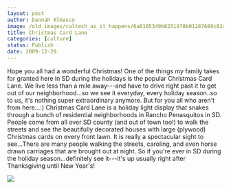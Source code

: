 ```yaml
---
layout: post
author: Dannah Almasco
image: /old_images/caltech_as_it_happens/6a0105349b8251970b01287689c82a970c.jpg
title: Christmas Card Lane
categories: [culture]
status: Publish
date: 2009-12-29
---
```


Hope you all had a wonderful Christmas!
One of the things my family takes for granted here in SD during the holidays is the popular Christmas Card Lane. We live less than a mile away---and have to drive right past it to get out of our neighborhood...so we see it everyday, every holiday season..so to us, it's nothing super extraordinary anymore. But for you all who aren't from here...:)
Christmas Card Lane is a holiday light display that snakes through a bunch of residential neighborhoods in Rancho Penasquitos in SD. People come from all over SD county (and out of town too!) to walk the streets and see the beautifully decorated houses with large (plywood) Christmas cards on every front lawn. It is really a spectacular sight to see...There are many people walking the streets, caroling, and even horse drawn carriages that are brought out at night. 
So if you're ever in SD during the holiday season...definitely see it---it's up usually right after Thanksgiving until New Year's!


![](/old_images/caltech_as_it_happens/6a0105349b8251970b01287689cadd970c.jpg)
